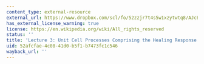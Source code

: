 ```yaml
---
content_type: external-resource
external_url: https://www.dropbox.com/scl/fo/52zzjr7t4s5w1xzytwtq8/AJcEtK_TPtYGIkPyFJA2vC0/Lecture%20Recordings?dl=0&preview=2022-9-15_Unit+Cell+Processes+Comprising+the+Healing+Response+%28Spector%29+2020.mp4&rlkey=qojtvzyd9q8cpudjtvj939i69&subfolder_nav_tracking=1
has_external_license_warning: true
license: https://en.wikipedia.org/wiki/All_rights_reserved
status: ''
title: 'Lecture 3: Unit Cell Processes Comprising the Healing Response by Prof. Spector'
uid: 52afcfae-4c08-41d0-b5f1-b7473fc1c546
wayback_url: ''
---
```

